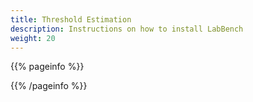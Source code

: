 ```yaml
---
title: Threshold Estimation
description: Instructions on how to install LabBench
weight: 20
---
```


{{% pageinfo %}}


{{% /pageinfo %}}
